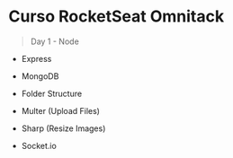 # Curso RocketSeat Omnitack 

> Day 1 - Node

  - Express
  
  - MongoDB
  
  - Folder Structure
  
  - Multer (Upload Files)
  
  - Sharp (Resize Images)
  
  - Socket.io
  
